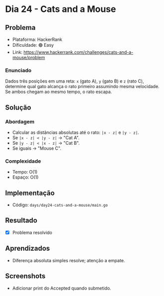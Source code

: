 # Dia 24 - Cats and a Mouse

## Problema

- Plataforma: HackerRank  
- Dificuldade: 🟢 Easy  
- Link: https://www.hackerrank.com/challenges/cats-and-a-mouse/problem

### Enunciado

Dados três posições em uma reta: `x` (gato A), `y` (gato B) e `z` (rato C), determine qual gato alcança o rato primeiro assumindo mesma velocidade. Se ambos chegam ao mesmo tempo, o rato escapa.

## Solução

### Abordagem

- Calcular as distâncias absolutas até o rato: `|x - z|` e `|y - z|`.
- Se `|x - z| < |y - z|` → "Cat A".
- Se `|y - z| < |x - z|` → "Cat B".
- Se iguais → "Mouse C".

### Complexidade

- Tempo: O(1)
- Espaço: O(1)

## Implementação

- Código: `days/day24-cats-and-a-mouse/main.go`

## Resultado

- [x] Problema resolvido

## Aprendizados

- Diferença absoluta simples resolve; atenção a empate.

## Screenshots

- Adicionar print do Accepted quando submetido.

